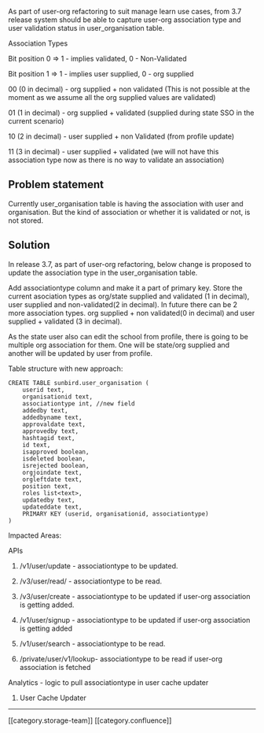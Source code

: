 As part of user-org refactoring to suit manage learn use cases, from 3.7 release system should be able to capture user-org association type and user validation status in user_organisation table.

Association Types

Bit position 0 => 1 - implies validated, 0 - Non-Validated

Bit position 1 => 1 - implies user supplied, 0 - org supplied

00 (0 in decimal) - org supplied + non validated (This is not possible at the moment as we assume all the org supplied values are validated)

01 (1 in decimal) - org supplied + validated (supplied during state SSO in the current scenario)

10 (2 in decimal) - user supplied + non Validated (from profile update)

11 (3 in decimal) - user supplied + validated (we will not have this association type now as there is no way to validate an association)


## Problem statement
Currently user_organisation table is having the association with user and organisation. But the kind of association or whether it is validated or not, is not stored. 


## Solution
In release 3.7, as part of user-org refactoring, below change is proposed to update the association type in the user_organisation table.

Add associationtype column and make it a part of primary key. Store the current asociation types as org/state supplied and validated (1 in decimal),  user supplied and non-validated(2 in decimal). In future there can be 2 more association types. org supplied + non validated(0 in decimal) and user supplied + validated (3 in decimal).

As the state user also can edit the school from profile, there is going to be multiple org association for them. One will be state/org supplied and another will be updated by user from profile.

Table structure with new approach:


```
CREATE TABLE sunbird.user_organisation (
    userid text,
    organisationid text,
    associationtype int, //new field
    addedby text,
    addedbyname text,
    approvaldate text,
    approvedby text,
    hashtagid text,
    id text,
    isapproved boolean,
    isdeleted boolean,
    isrejected boolean,
    orgjoindate text,
    orgleftdate text,
    position text,
    roles list<text>,
    updatedby text,
    updateddate text,
    PRIMARY KEY (userid, organisationid, associationtype)
)
```


Impacted Areas:

APIs


1. /v1/user/update - associationtype to be updated.


1. /v3/user/read/ - associationtype to be read.


1. /v3/user/create - associationtype to be updated if user-org association is getting added.


1. /v1/user/signup - associationtype to be updated if user-org association is getting added


1. /v1/user/search - associationtype to be read.


1. /private/user/v1/lookup- associationtype to be read if user-org association is fetched



Analytics  - logic to pull associationtype in user cache updater


1. User Cache Updater





*****

[[category.storage-team]] 
[[category.confluence]] 
